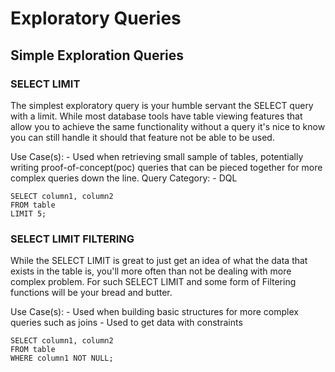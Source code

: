 # Exploratory Queries

## Simple Exploration Queries

### SELECT LIMIT

The simplest exploratory query is your humble servant the SELECT query with a limit.
While most database tools have table viewing features that allow you to achieve the same functionality without a query it's nice to know you can still handle it should that feature not be able to be used. 

Use Case(s):
    - Used when retrieving small sample of tables, potentially writing proof-of-concept(poc) queries that can be pieced together for more complex queries down the line. 
Query Category: 
    - DQL

```
SELECT column1, column2
FROM table
LIMIT 5;
```


### SELECT LIMIT FILTERING      

While the SELECT LIMIT is great to just get an idea of what the data that exists in the table is, you'll more often than not be dealing with more complex problem. For such SELECT LIMIT and some form of Filtering functions will be your bread and butter. 

Use Case(s):
    - Used when building basic structures for more complex queries such as joins
    - Used to get data with constraints

```
SELECT column1, column2
FROM table
WHERE column1 NOT NULL;
```